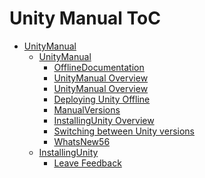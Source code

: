 Unity Manual ToC
================
 - [UnityManual]()
	 - [UnityManual]()
		 - [OfflineDocumentation](OfflineDocumentation.md)
		 - [UnityManual Overview](UnityManual.md)
		 - [UnityManual Overview](UnityManual_1.md)
		 - [Deploying Unity Offline](DeployingUnityOffline.md)
		 - [ManualVersions](ManualVersions.md)
		 - [InstallingUnity Overview](InstallingUnity.md)
		 - [Switching between Unity versions](SwitchingDocumentationVersions.md)
		 - [WhatsNew56](WhatsNew56.md)
	 - [InstallingUnity]()
		 - [Leave Feedback](LeaveFeedback.md)

